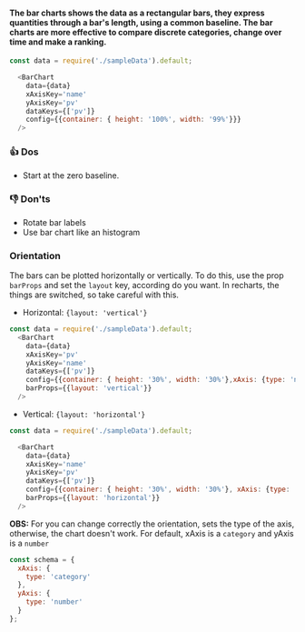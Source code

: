 #### The bar charts shows the data as a rectangular bars, they express quantities through a bar's length, using a common baseline. The bar charts are more effective to compare discrete categories, change over time and make a ranking. 

```js
const data = require('./sampleData').default;

  <BarChart
    data={data}
    xAxisKey='name'
    yAxisKey='pv'
    dataKeys={['pv']}
    config={{container: { height: '100%', width: '99%'}}}
  />
```

### 👍 Dos
- Start at the zero baseline. 

### 👎 Don'ts
- Rotate bar labels
- Use bar chart like an histogram

### Orientation
The bars can be plotted horizontally or vertically. To do this, use the prop `barProps` and set the `layout` key, according do you want. In recharts, the things are switched, so take careful with this.


- Horizontal: `{layout: 'vertical'}`
```js
const data = require('./sampleData').default;
  <BarChart
    data={data}
    xAxisKey='pv'
    yAxisKey='name'
    dataKeys={['pv']}
    config={{container: { height: '30%', width: '30%'},xAxis: {type: 'number'}, yAxis: {type: 'category'}}}
    barProps={{layout: 'vertical'}}
  />
```

- Vertical: `{layout: 'horizontal'}`
```js
const data = require('./sampleData').default;

  <BarChart
    data={data}
    xAxisKey='name'
    yAxisKey='pv'
    dataKeys={['pv']}
    config={{container: { height: '30%', width: '30%'}, xAxis: {type: 'category'}, yAxis: {type: 'number'}}}
    barProps={{layout: 'horizontal'}}
  />

```
**OBS:** For you can change correctly the orientation, sets the type of the axis, otherwise, the chart doesn't work.
For default, xAxis is a `category` and yAxis is a `number`
```js static
const schema = {
  xAxis: {
    type: 'category'
  },
  yAxis: {
    type: 'number'
  }
};
```

